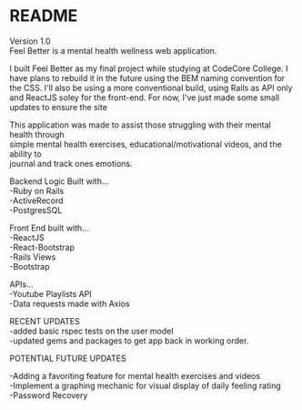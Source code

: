 # README
Version 1.0<br>
Feel Better is a mental health wellness web application.<br>

I built Feel Better as my final project while studying at CodeCore College. I have plans to rebuild it
in the future using the BEM naming convention for the CSS. I'll also be using a more conventional build,
using Rails as API only and ReactJS soley for the front-end. For now, I've just made some small updates to
ensure the site 

This application was made to assist those struggling with their mental health through<br>
simple mental health exercises, educational/motivational videos, and the ability to <br>
journal and track ones emotions. <br>

Backend Logic Built with...<br>
-Ruby on Rails <br>
-ActiveRecord <br>
-PostgresSQL <br>

Front End built with...<br>
-ReactJS <br>
-React-Bootstrap<br>
-Rails Views<br>
-Bootstrap<br>

APIs...<br>
-Youtube Playlists API<br>
-Data requests made with Axios<br>


RECENT UPDATES<br>
-added basic rspec tests on the user model<br>
-updated gems and packages to get app back in working order.<br>

POTENTIAL FUTURE UPDATES<br>

-Adding a favoriting feature for mental health exercises and videos<br>
-Implement a graphing mechanic for visual display of daily feeling rating<br>
-Password Recovery<br>
